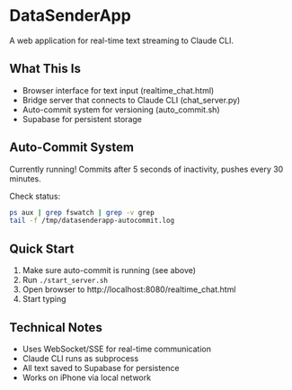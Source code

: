 # DataSenderApp

A web application for real-time text streaming to Claude CLI.

## What This Is

- Browser interface for text input (realtime_chat.html)
- Bridge server that connects to Claude CLI (chat_server.py)
- Auto-commit system for versioning (auto_commit.sh)
- Supabase for persistent storage

## Auto-Commit System

Currently running! Commits after 5 seconds of inactivity, pushes every 30 minutes.

Check status:
```bash
ps aux | grep fswatch | grep -v grep
tail -f /tmp/datasenderapp-autocommit.log
```

## Quick Start

1. Make sure auto-commit is running (see above)
2. Run `./start_server.sh`
3. Open browser to http://localhost:8080/realtime_chat.html
4. Start typing

## Technical Notes

- Uses WebSocket/SSE for real-time communication
- Claude CLI runs as subprocess
- All text saved to Supabase for persistence
- Works on iPhone via local network